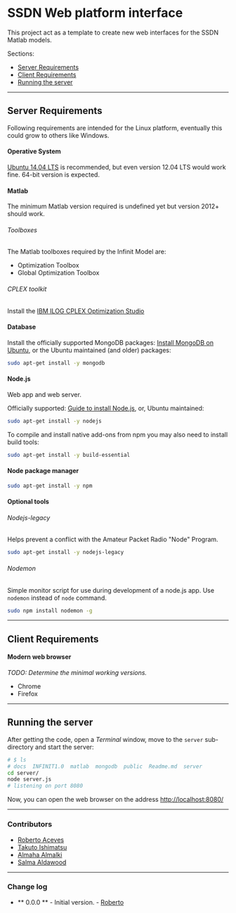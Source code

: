 # SSDN Web platform interface

This project act as a template to create new web interfaces for the SSDN Matlab models.

Sections:
* [Server Requirements](#server-requirements)
* [Client Requirements](#client-requirements)
* [Running the server](#running-the-server)

---

## Server Requirements
Following requirements are intended for the Linux platform, eventually this could grow to others like Windows.

#### Operative System
[Ubuntu 14.04 LTS][ubuntu14] is recommended, but even version 12.04 LTS would work fine.
64-bit version is expected.

#### Matlab
The minimum Matlab version required is undefined yet but version 2012+ should work.

###### Toolboxes
The Matlab toolboxes required by the Infinit Model are:
* Optimization Toolbox
* Global Optimization Toolbox

###### CPLEX toolkit
Install the [IBM ILOG CPLEX Optimization Studio][cplex]


#### Database
Install the officially supported MongoDB packages: [Install MongoDB on Ubuntu][install-mongodb-on-ubuntu],
or
the Ubuntu maintained (and older) packages:
```sh
sudo apt-get install -y mongodb
```

#### Node.js
Web app and web server.

Officially supported: [Guide to install Node.js][installing-node.js-via-package-manager],
or, Ubuntu maintained:
```sh
sudo apt-get install -y nodejs
```

To compile and install native add-ons from npm you may also need to install build tools:

```sh
sudo apt-get install -y build-essential
```

#### Node package manager
```sh
sudo apt-get install -y npm
```

#### Optional tools

###### Nodejs-legacy
Helps prevent a conflict with the Amateur Packet Radio "Node" Program.
```sh
sudo apt-get install -y nodejs-legacy
```

###### Nodemon
Simple monitor script for use during development of a node.js app. Use `nodemon` instead of `node` command.
```sh
sudo npm install nodemon -g
```


---

## Client Requirements

#### Modern web browser
*TODO: Determine the minimal working versions.*

* Chrome
* Firefox

----

## Running the server
After getting the code, open a _Terminal_ window, move to the `server` sub-directory and start the server:
```sh
# $ ls
# docs  INFINIT1.0  matlab  mongodb  public  Readme.md  server
cd server/
node server.js
# listening on port 8080
```

Now, you can open the web browser on the address [http://localhost:8080/](http://localhost:8080/)

----
### Contributors

* [Roberto Aceves][roberto]
* [Takuto Ishimatsu][tak]
* [Almaha Almalki][maha]
* [Salma Aldawood][salma]

[roberto]:<mailto:aceves@mit.edu>
[tak]:<mailto:takuto@mit.edu>
[maha]:<mailto:almaha@mit.edu>
[salma]:<mailto:s.aldawood@cces-kacst-mit.org>

----

### Change log

*  ** 0.0.0 ** - Initial version. - [Roberto][roberto]



[ubuntu14]:http://releases.ubuntu.com/14.04/
[install-mongodb-on-ubuntu]:http://docs.mongodb.org/manual/tutorial/install-mongodb-on-ubuntu/
[installing-node.js-via-package-manager]:https://github.com/joyent/node/wiki/installing-node.js-via-package-manager
[cplex]:http://www-03.ibm.com/software/products/en/ibmilogcpleoptistud

